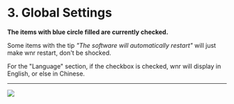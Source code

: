 # 3. Global Settings

**The items with blue circle filled are currently checked.**

Some items with the tip *"The software will automatically restart"* will just make wnr restart, don't be shocked.

For the "Language" section, if the checkbox is checked, wnr will display in English, or else in Chinese.

---

<img src="https://i.loli.net/2020/03/12/e2j3wVxp1OvgLWc.png" />
